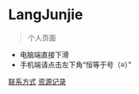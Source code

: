 # LangJunjie

> 个人页面

- 电脑端直接下滑
- 手机端请点击左下角“恒等于号（≡）”

[联系方式](http://langjunjie.cn/#/link)
[资源记录](http://langjunjie.cn/#/tools)
